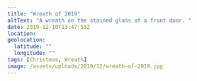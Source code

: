 ```yaml
---
title: "Wreath of 2019"
altText: "A wreath on the stained glass of a front door. "
date: 2019-12-10T13:47:53Z
location: 
geolocation: 
  latitude: ""
  longitude: ""
tags: [Christmas, Wreath]
image: /assets/uploads/2019/12/wreath-of-2019.jpg
---
```

